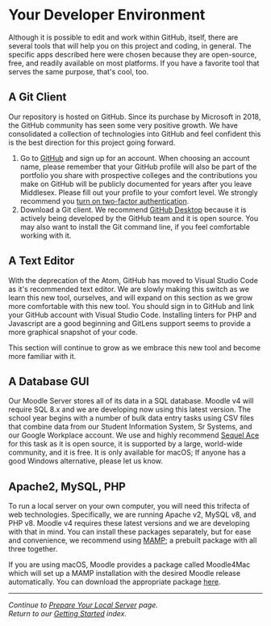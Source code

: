 # Your Developer Environment
Although it is possible to edit and work within GitHub, itself, there are several tools that will help you on this project and coding, in general. The specific apps described here were chosen because they are open-source, free, and readily available on most platforms. If you have a favorite tool that serves the same purpose, that's cool, too.

## A Git Client
Our repository is hosted on GitHub. Since its purchase by Microsoft in 2018, the GitHub community has seen some very positive growth. We have consolidated a collection of technologies into GitHub and feel confident this is the best direction for this project going forward.
1. Go to [GitHub](https://github.com) and sign up for an account. When choosing an account name, please remember that your GitHub profile will also be part of the portfolio you share with prospective colleges and the contributions you make on GitHub will be publicly documented for years after you leave Middlesex. Please fill out your profile to your comfort level. We strongly recommend you [turn on two-factor authentication](https://docs.github.com/en/github/authenticating-to-github/securing-your-account-with-two-factor-authentication-2fa).
2. Download a Git client. We recommend [GitHub Desktop](https://desktop.github.com) because it is actively being developed by the GitHub team and it is open source. You may also want to install the Git command line, if you feel comfortable working with it.

## A Text Editor
With the deprecation of the Atom, GitHub has moved to Visual Studio Code as it's recommended text editor. We are slowly making this switch as we learn this new tool, ourselves, and will expand on this section as we grow more comfortable with this new tool. You should sign in to GitHub and link your GitHub account with Visual Studio Code. Installing linters for PHP and Javascript are a good beginning and GitLens support seems to provide a more graphical snapshot of your code.

This section will continue to grow as we embrace this new tool and become more familiar with it.

## A Database GUI
Our Moodle Server stores all of its data in a SQL database. Moodle v4 will require SQL 8.x and we are developing now using this latest version. The school year begins with a number of bulk data entry tasks using CSV files that combine data from our Student Information System, Sr Systems, and our Google Workplace account. We use and highly recommend [Sequel Ace](https://github.com/Sequel-Ace/Sequel-Ace) for this task as it is open source, it is supported by a large, world-wide community, and it is free. It is only available for macOS; If anyone has a good Windows alternative, please let us know.

## Apache2, MySQL, PHP
To run a local server on your own computer, you will need this trifecta of web technologies. Specifically, we are running Apache v2, MySQL v8, and PHP v8. Moodle v4 requires these latest versions and we are developing with that in mind. You can install these packages separately, but for ease and convenience, we recommend using [MAMP](https://www.mamp.info); a prebuilt package with all three together.

If you are using macOS, Moodle provides a package called Moodle4Mac which will set up a MAMP installation with the desired Moodle release automatically. You can download the appropriate package [here](https://download.moodle.org/macosx).

-----
*Continue to [Prepare Your Local Server](/docs/SERVER.md) page.* </br>
*Return to our [Getting Started](/docs/GETTING_STARTED.md) index.*
